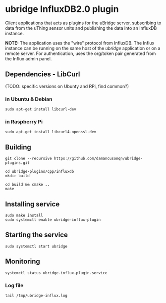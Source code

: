 # ubridge InfluxDB2.0 plugin
Client applications that acts as plugins for the uBridge server, subscribing to data from the uThing sensor units and publishing the data into an InfluxDB instance.

__NOTE:__ The application uses the "wire" protocol from InfluxDB. The Influx instance can be running on the same host of the _ubridge_ application or on a remote server. For authentication, uses the org/token pair generated from the Influx admin panel.

## Dependencies - LibCurl 
(TODO: specific versions on Ubunty and RPi, find common?)
### in Ubuntu & Debian
```
sudo apt-get install libcurl-dev 
```

### in Raspberry Pi
```
sudo apt-get install libcurl4-openssl-dev
```

## Building
```
git clone --recursive https://github.com/damancusonqn/ubridge-plugins.git

cd ubridge-plugins/cpp/influxdb
mkdir build 

cd build && cmake ..
make
```
## Installing service
```
sudo make install
sudo systemctl enable ubridge-influx-plugin
```
## Starting the service
```
sudo systemctl start ubridge
```
## Monitoring
```
systemctl status ubridge-influx-plugin.service
```
### Log file
```
tail /tmp/ubridge-influx.log
```
